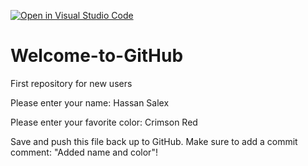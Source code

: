 [![Open in Visual Studio Code](https://classroom.github.com/assets/open-in-vscode-f059dc9a6f8d3a56e377f745f24479a46679e63a5d9fe6f495e02850cd0d8118.svg)](https://classroom.github.com/online_ide?assignment_repo_id=6787046&assignment_repo_type=AssignmentRepo)
# Welcome-to-GitHub
First repository for new users

Please enter your name: Hassan Salex

Please enter your favorite color: Crimson Red 

Save and push this file back up to GitHub. 
Make sure to add a commit comment: "Added name and color"!
